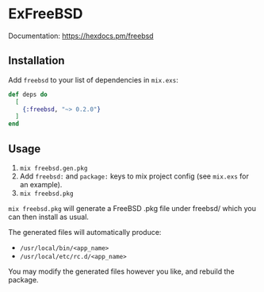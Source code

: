 # ExFreeBSD

Documentation: <https://hexdocs.pm/freebsd>

## Installation

Add `freebsd` to your list of dependencies in `mix.exs`:

```elixir
def deps do
  [
    {:freebsd, "~> 0.2.0"}
  ]
end
```

## Usage

1. `mix freebsd.gen.pkg`
2. Add `freebsd:` and `package:` keys to mix project config (see `mix.exs` for an example).
3. `mix freebsd.pkg`

`mix freebsd.pkg` will generate a FreeBSD .pkg file under freebsd/ which you can then install as usual.

The generated files will automatically produce:

- `/usr/local/bin/<app_name>`
- `/usr/local/etc/rc.d/<app_name>`

You may modify the generated files however you like, and rebuild the package.
